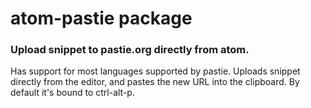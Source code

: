 # atom-pastie package

### Upload snippet to pastie.org directly from atom.

Has support for most languages supported by pastie.
Uploads snippet directly from the editor, and pastes the new URL into the clipboard.
By default it's bound to ctrl-alt-p.
